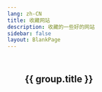 ```yaml
---
lang: zh-CN
title: 收藏网站
description: 收藏的一些好的网站
sidebar: false
layout: BlankPage
---
```


<div class="wrapper">
    <div class="group" v-for="group in websiteGroups">
        <h2 class="group__title">{{ group.title }}</h2>
        <div class="list">
            <LinkCard class="link-item" v-for="item in group.list" v-bind="item"/>
        </div>
    </div>
</div>

<script setup>
import { websiteGroups } from "@temp/datas"

</script>

<style scoped>
.wrapper {
    margin: 0 auto;
    padding: 20px;
}

.link-item {
    margin: 15px; 
    width: 345px
}

.group {
    position: releative;
}

.group__title {
    padding: 20px;
    margin: 0;
    border: none;
}

@media (max-width: 720px) {
    .wrapper {
        justify-content: center;
    }
}


</style>
